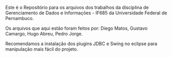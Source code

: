 

Este é o Repositório para os arquivos dos trabalhos da disciplina de Gerenciamento de Dados e Informações - IF685 da Universidade Federal de Pernambuco.

Os arquivos que aqui estão foram feitos por:
Diego Matos, 
Gustavo Camargo, 
Hugo Abreu, 
Pedro Jorge.

Recomendamos a instalação dos plugins JDBC e Swing no eclipse para manipulação mais fácil do projeto.
